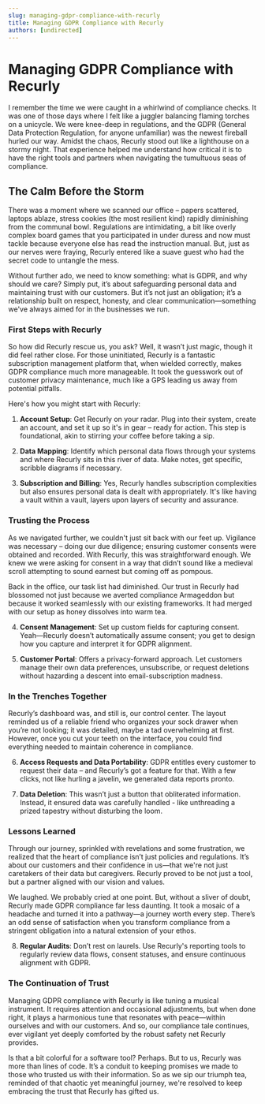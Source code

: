 ```yaml
---
slug: managing-gdpr-compliance-with-recurly
title: Managing GDPR Compliance with Recurly
authors: [undirected]
---
```



# Managing GDPR Compliance with Recurly

I remember the time we were caught in a whirlwind of compliance checks. It was one of those days where I felt like a juggler balancing flaming torches on a unicycle. We were knee-deep in regulations, and the GDPR (General Data Protection Regulation, for anyone unfamiliar) was the newest fireball hurled our way. Amidst the chaos, Recurly stood out like a lighthouse on a stormy night. That experience helped me understand how critical it is to have the right tools and partners when navigating the tumultuous seas of compliance.

## The Calm Before the Storm

There was a moment where we scanned our office – papers scattered, laptops ablaze, stress cookies (the most resilient kind) rapidly diminishing from the communal bowl. Regulations are intimidating, a bit like overly complex board games that you participated in under duress and now must tackle because everyone else has read the instruction manual. But, just as our nerves were fraying, Recurly entered like a suave guest who had the secret code to untangle the mess.

Without further ado, we need to know something: what is GDPR, and why should we care? Simply put, it’s about safeguarding personal data and maintaining trust with our customers. But it’s not just an obligation; it’s a relationship built on respect, honesty, and clear communication—something we've always aimed for in the businesses we run.

### First Steps with Recurly

So how did Recurly rescue us, you ask? Well, it wasn’t just magic, though it did feel rather close. For those uninitiated, Recurly is a fantastic subscription management platform that, when wielded correctly, makes GDPR compliance much more manageable. It took the guesswork out of customer privacy maintenance, much like a GPS leading us away from potential pitfalls.

Here's how you might start with Recurly:

1. **Account Setup**: Get Recurly on your radar. Plug into their system, create an account, and set it up so it's in gear – ready for action. This step is foundational, akin to stirring your coffee before taking a sip.

2. **Data Mapping**: Identify which personal data flows through your systems and where Recurly sits in this river of data. Make notes, get specific, scribble diagrams if necessary.

3. **Subscription and Billing**: Yes, Recurly handles subscription complexities but also ensures personal data is dealt with appropriately. It's like having a vault within a vault, layers upon layers of security and assurance.

### Trusting the Process

As we navigated further, we couldn't just sit back with our feet up. Vigilance was necessary – doing our due diligence; ensuring customer consents were obtained and recorded. With Recurly, this was straightforward enough. We knew we were asking for consent in a way that didn’t sound like a medieval scroll attempting to sound earnest but coming off as pompous.

Back in the office, our task list had diminished. Our trust in Recurly had blossomed not just because we averted compliance Armageddon but because it worked seamlessly with our existing frameworks. It had merged with our setup as honey dissolves into warm tea.

4. **Consent Management**: Set up custom fields for capturing consent. Yeah—Recurly doesn’t automatically assume consent; you get to design how you capture and interpret it for GDPR alignment.

5. **Customer Portal**: Offers a privacy-forward approach. Let customers manage their own data preferences, unsubscribe, or request deletions without hazarding a descent into email-subscription madness.

### In the Trenches Together

Recurly’s dashboard was, and still is, our control center. The layout reminded us of a reliable friend who organizes your sock drawer when you’re not looking; it was detailed, maybe a tad overwhelming at first. However, once you cut your teeth on the interface, you could find everything needed to maintain coherence in compliance.

6. **Access Requests and Data Portability**: GDPR entitles every customer to request their data – and Recurly’s got a feature for that. With a few clicks, not like hurling a javelin, we generated data reports pronto.

7. **Data Deletion**: This wasn’t just a button that obliterated information. Instead, it ensured data was carefully handled - like unthreading a prized tapestry without disturbing the loom.

### Lessons Learned

Through our journey, sprinkled with revelations and some frustration, we realized that the heart of compliance isn’t just policies and regulations. It’s about our customers and their confidence in us—that we're not just caretakers of their data but caregivers. Recurly proved to be not just a tool, but a partner aligned with our vision and values.

We laughed. We probably cried at one point. But, without a sliver of doubt, Recurly made GDPR compliance far less daunting. It took a mosaic of a headache and turned it into a pathway—a journey worth every step. There’s an odd sense of satisfaction when you transform compliance from a stringent obligation into a natural extension of your ethos.

8. **Regular Audits**: Don’t rest on laurels. Use Recurly's reporting tools to regularly review data flows, consent statuses, and ensure continuous alignment with GDPR.

### The Continuation of Trust

Managing GDPR compliance with Recurly is like tuning a musical instrument. It requires attention and occasional adjustments, but when done right, it plays a harmonious tune that resonates with peace—within ourselves and with our customers. And so, our compliance tale continues, ever vigilant yet deeply comforted by the robust safety net Recurly provides.

Is that a bit colorful for a software tool? Perhaps. But to us, Recurly was more than lines of code. It’s a conduit to keeping promises we made to those who trusted us with their information. So as we sip our triumph tea, reminded of that chaotic yet meaningful journey, we're resolved to keep embracing the trust that Recurly has gifted us.